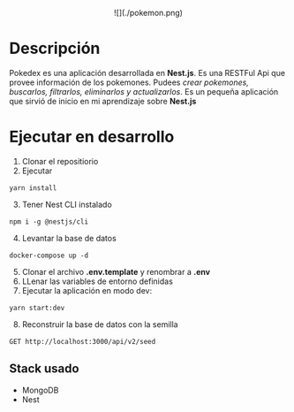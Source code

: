 <p align="center">
  ![](./pokemon.png)
</p>


# Descripción

Pokedex es una aplicación desarrollada en __Nest.js__. Es una RESTFul Api que provee información de los pokemones. Pudees _crear pokemones, buscarlos, filtrarlos, eliminarlos y actualizarlos_. Es un pequeña aplicación que sirvió de inicio en mi aprendizaje sobre __Nest.js__ 


# Ejecutar en desarrollo

1. Clonar el repositiorio
2. Ejecutar
```
yarn install
```
3. Tener Nest CLI instalado
```
npm i -g @nestjs/cli
```
4. Levantar la base de datos
```
docker-compose up -d
```
5. Clonar el archivo __.env.template__ y renombrar a __.env__
6. LLenar las variables de entorno definidas
7. Ejecutar la aplicación en modo dev:
```
yarn start:dev
```
8. Reconstruir la base de datos con la semilla
```
GET http://localhost:3000/api/v2/seed
```


## Stack usado
* MongoDB
* Nest
